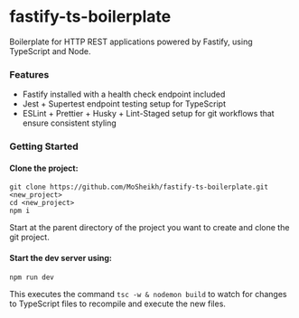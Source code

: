 # fastify-ts-boilerplate

Boilerplate for HTTP REST applications powered by Fastify, using TypeScript and Node.

### Features

- Fastify installed with a health check endpoint included
- Jest + Supertest endpoint testing setup for TypeScript
- ESLint + Prettier + Husky + Lint-Staged setup for git workflows that ensure consistent styling

### Getting Started

#### Clone the project:

```shell
git clone https://github.com/MoSheikh/fastify-ts-boilerplate.git <new_project>
cd <new_project>
npm i
```

Start at the parent directory of the project you want to create and clone the git project.

#### Start the dev server using:

```shell
npm run dev
```

This executes the command `tsc -w & nodemon build` to watch for changes to TypeScript files to recompile and execute the new files.
